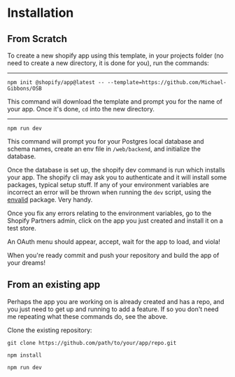 # Installation

## From Scratch

To create a new shopify app using this template, in your projects folder (no need to create a new directory, it is done for you), run the commands:

---

```
npm init @shopify/app@latest -- --template=https://github.com/Michael-Gibbons/OSB
```

This command will download the template and prompt you for the name of your app. Once it's done, `cd` into the new directory.

---

```
npm run dev
```

This command will prompt you for your Postgres local database and schema names, create an env file in `/web/backend`, and initialize the database.

Once the database is set up, the shopify dev command is run which installs your app. The shopify cli may ask you to authenticate and it will install some packages, typical setup stuff. If any of your environment variables are incorrect an error will be thrown when running the `dev` script, using the [envalid](https://www.npmjs.com/package/envalid) package. Very handy.

Once you fix any errors relating to the environment variables, go to the Shopify Partners admin, click on the app you just created and install it on a test store.

An OAuth menu should appear, accept, wait for the app to load, and viola!

When you're ready commit and push your repository and build the app of your dreams!

## From an existing app

Perhaps the app you are working on is already created and has a repo, and you just need to get up and running to add a feature.
If so you don't need me repeating what these commands do, see the above.

Clone the existing repository:

```
git clone https://github.com/path/to/your/app/repo.git
```

```
npm install
```

```
npm run dev
```